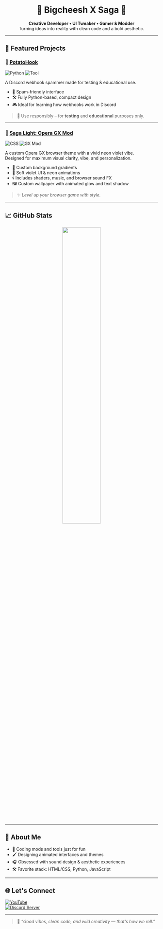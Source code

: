 <h1 align="center">🔨 Bigcheesh X Saga 🔨</h1>

<p align="center">
  <b>Creative Developer • UI Tweaker • Gamer & Modder</b><br>
  Turning ideas into reality with clean code and a bold aesthetic.
</p>

---

## 🚀 Featured Projects

### 🎯 [PotatoHook](https://github.com/bigcheesh/potatohook)
![Python](https://img.shields.io/badge/-Python-3776AB?logo=python&logoColor=white&style=flat-square)
![Tool](https://img.shields.io/badge/-Discord%20Webhook%20Tool-purple?style=flat-square)

A Discord webhook spammer made for testing & educational use.
- 🔁 Spam-friendly interface
- 🛠️ Fully Python-based, compact design
- 🎮 Ideal for learning how webhooks work in Discord

> 🚫 Use responsibly – for **testing** and **educational** purposes only.

---

### 🧪 [Saga Light: Opera GX Mod](https://github.com/bigcheesh/saga-lite)
![CSS](https://img.shields.io/badge/-CSS-2965f1?logo=css3&logoColor=white&style=flat-square)
![GX Mod](https://img.shields.io/badge/-Opera%20GX%20Theme-ff1b2d?logo=opera&logoColor=white&style=flat-square)

A custom Opera GX browser theme with a vivid neon violet vibe.  
Designed for maximum visual clarity, vibe, and personalization.

- 🎨 Custom background gradients
- 💜 Soft violet UI & neon animations
- 🌀 Includes shaders, music, and browser sound FX
- 🖼️ Custom wallpaper with animated glow and text shadow

> ✨ *Level up your browser game with style.*

---

## 📈 GitHub Stats

<p align="center">
  <img src="https://github-readme-stats.vercel.app/api?username=bigcheesh&show_icons=true&theme=tokyonight" width="50%" />
</p>

---

## 🧠 About Me

- 🧩 Coding mods and tools just for fun
- 🖌️ Designing animated interfaces and themes
- 🎧 Obsessed with sound design & aesthetic experiences
- 🛠️ Favorite stack: HTML/CSS, Python, JavaScript

---

## 🌐 Let's Connect

[![YouTube](https://img.shields.io/badge/YouTube-%40bigcheesh-red?style=for-the-badge&logo=youtube&logoColor=white)](https://www.youtube.com/@bigcheesh)  
[![Discord Server](https://img.shields.io/discord/1226647702349320273?label=IceReborn%20Discord&logo=discord&color=5865F2&style=for-the-badge)](https://discord.gg/icereborn)

---

> 💬 *“Good vibes, clean code, and wild creativity — that's how we roll.”*
